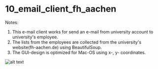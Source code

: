 # 10_email_client_fh_aachen

Notes:
1. This e-mail client works for send an e-mail from university account to university's employee.
2. The lists from the employees are collected from the university's website(fh-aachen.de) using BeautifulSoup.
3. The GUI-design is optimized for Mac-OS using x-, y- coordinates.

![alt text](https://i.imgur.com/Zt8J98L.png)
